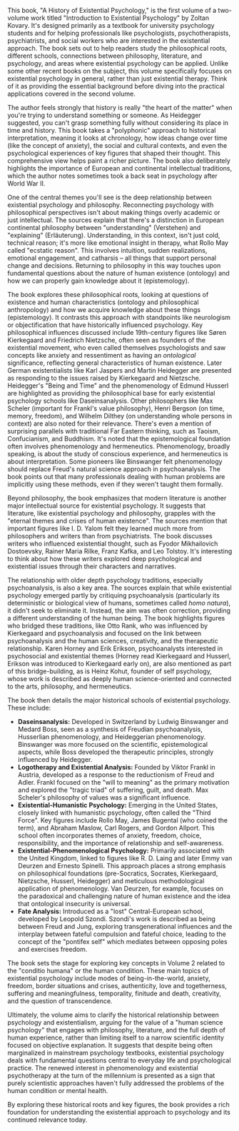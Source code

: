 This book, "A History of Existential Psychology," is the first volume of a two-volume work titled "Introduction to Existential Psychology" by Zoltan Kovary. It's designed primarily as a textbook for university psychology students and for helping professionals like psychologists, psychotherapists, psychiatrists, and social workers who are interested in the existential approach. The book sets out to help readers study the philosophical roots, different schools, connections between philosophy, literature, and psychology, and areas where existential psychology can be applied. Unlike some other recent books on the subject, this volume specifically focuses on existential psychology in general, rather than just existential therapy. Think of it as providing the essential background before diving into the practical applications covered in the second volume.

The author feels strongly that history is really "the heart of the matter" when you're trying to understand something or someone. As Heidegger suggested, you can't grasp something fully without considering its place in time and history. This book takes a "polyphonic" approach to historical interpretation, meaning it looks at chronology, how ideas change over time (like the concept of anxiety), the social and cultural contexts, and even the psychological experiences of key figures that shaped their thought. This comprehensive view helps paint a richer picture. The book also deliberately highlights the importance of European and continental intellectual traditions, which the author notes sometimes took a back seat in psychology after World War II.

One of the central themes you'll see is the deep relationship between existential psychology and philosophy. Reconnecting psychology with philosophical perspectives isn't about making things overly academic or just intellectual. The sources explain that there's a distinction in European continental philosophy between "understanding" (Verstehen) and "explaining" (Erläuterung). Understanding, in this context, isn't just cold, technical reason; it's more like emotional insight in therapy, what Rollo May called "ecstatic reason". This involves intuition, sudden realizations, emotional engagement, and catharsis – all things that support personal change and decisions. Returning to philosophy in this way touches upon fundamental questions about the nature of human existence (ontology) and how we can properly gain knowledge about it (epistemology).

The book explores these philosophical roots, looking at questions of existence and human characteristics (ontology and philosophical anthropology) and how we acquire knowledge about these things (epistemology). It contrasts this approach with standpoints like neurologism or objectification that have historically influenced psychology. Key philosophical influences discussed include 19th-century figures like Søren Kierkegaard and Friedrich Nietzsche, often seen as founders of the existential movement, who even called themselves psychologists and saw concepts like anxiety and ressentiment as having an _ontological_ significance, reflecting general characteristics of human existence. Later German existentialists like Karl Jaspers and Martin Heidegger are presented as responding to the issues raised by Kierkegaard and Nietzsche. Heidegger's "Being and Time" and the phenomenology of Edmund Husserl are highlighted as providing the philosophical base for early existential psychology schools like Daseinsanalysis. Other philosophers like Max Scheler (important for Frankl's value philosophy), Henri Bergson (on time, memory, freedom), and Wilhelm Dilthey (on understanding whole persons in context) are also noted for their relevance. There's even a mention of surprising parallels with traditional Far Eastern thinking, such as Taoism, Confucianism, and Buddhism. It's noted that the epistemological foundation often involves phenomenology and hermeneutics. Phenomenology, broadly speaking, is about the study of conscious experience, and hermeneutics is about interpretation. Some pioneers like Binswanger felt phenomenology should replace Freud's natural science approach in psychoanalysis. The book points out that many professionals dealing with human problems are implicitly using these methods, even if they weren't taught them formally.

Beyond philosophy, the book emphasizes that modern literature is another major intellectual source for existential psychology. It suggests that literature, like existential psychology and philosophy, grapples with the "eternal themes and crises of human existence". The sources mention that important figures like I. D. Yalom felt they learned much more from philosophers and writers than from psychiatrists. The book discusses writers who influenced existential thought, such as Fyodor Mikhailovich Dostoevsky, Rainer Maria Rilke, Franz Kafka, and Leo Tolstoy. It's interesting to think about how these writers explored deep psychological and existential issues through their characters and narratives.

The relationship with older depth psychology traditions, especially psychoanalysis, is also a key area. The sources explain that while existential psychology emerged partly by critiquing psychoanalysis (particularly its deterministic or biological view of humans, sometimes called _homo natura_), it didn't seek to eliminate it. Instead, the aim was often correction, providing a different understanding of the human being. The book highlights figures who bridged these traditions, like Otto Rank, who was influenced by Kierkegaard and psychoanalysis and focused on the link between psychoanalysis and the human sciences, creativity, and the therapeutic relationship. Karen Horney and Erik Erikson, psychoanalysts interested in psychosocial and existential themes (Horney read Kierkegaard and Husserl, Erikson was introduced to Kierkegaard early on), are also mentioned as part of this bridge-building, as is Heinz Kohut, founder of self psychology, whose work is described as deeply human science-oriented and connected to the arts, philosophy, and hermeneutics.

The book then details the major historical schools of existential psychology. These include:

- **Daseinsanalysis:** Developed in Switzerland by Ludwig Binswanger and Medard Boss, seen as a synthesis of Freudian psychoanalysis, Husserlian phenomenology, and Heideggerian phenomenology. Binswanger was more focused on the scientific, epistemological aspects, while Boss developed the therapeutic principles, strongly influenced by Heidegger.
- **Logotherapy and Existential Analysis:** Founded by Viktor Frankl in Austria, developed as a response to the reductionism of Freud and Adler. Frankl focused on the "will to meaning" as the primary motivation and explored the "tragic triad" of suffering, guilt, and death. Max Scheler's philosophy of values was a significant influence.
- **Existential-Humanistic Psychology:** Emerging in the United States, closely linked with humanistic psychology, often called the "Third Force". Key figures include Rollo May, James Bugental (who coined the term), and Abraham Maslow, Carl Rogers, and Gordon Allport. This school often incorporates themes of anxiety, freedom, choice, responsibility, and the importance of relationship and self-awareness.
- **Existential-Phenomenological Psychology:** Primarily associated with the United Kingdom, linked to figures like R. D. Laing and later Emmy van Deurzen and Ernesto Spinelli. This approach places a strong emphasis on philosophical foundations (pre-Socratics, Socrates, Kierkegaard, Nietzsche, Husserl, Heidegger) and meticulous methodological application of phenomenology. Van Deurzen, for example, focuses on the paradoxical and challenging nature of human existence and the idea that ontological insecurity is universal.
- **Fate Analysis:** Introduced as a "lost" Central-European school, developed by Leopold Szondi. Szondi's work is described as being between Freud and Jung, exploring transgenerational influences and the interplay between fateful compulsion and fateful choice, leading to the concept of the "pontifex self" which mediates between opposing poles and exercises freedom.

The book sets the stage for exploring key concepts in Volume 2 related to the "conditio humana" or the human condition. These main topics of existential psychology include modes of being-in-the-world, anxiety, freedom, border situations and crises, authenticity, love and togetherness, suffering and meaningfulness, temporality, finitude and death, creativity, and the question of transcendence.

Ultimately, the volume aims to clarify the historical relationship between psychology and existentialism, arguing for the value of a "human science psychology" that engages with philosophy, literature, and the full depth of human experience, rather than limiting itself to a narrow scientific identity focused on objective explanation. It suggests that despite being often marginalized in mainstream psychology textbooks, existential psychology deals with fundamental questions central to everyday life and psychological practice. The renewed interest in phenomenology and existential psychotherapy at the turn of the millennium is presented as a sign that purely scientistic approaches haven't fully addressed the problems of the human condition or mental health.

By exploring these historical roots and key figures, the book provides a rich foundation for understanding the existential approach to psychology and its continued relevance today.